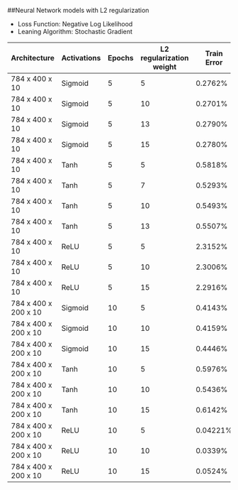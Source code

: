##Neural Network models with L2 regularization

* Loss Function: Negative Log Likelihood
* Leaning Algorithm: Stochastic Gradient

| Architecture | Activations | Epochs | L2 regularization weight | Train Error | CV Accuracy |
| --- | --- | --- | --- | --- | --- |
| 784 x 400 x 10 | Sigmoid | 5 | 5 | 0.2762% | 92.17% |
| 784 x 400 x 10 | Sigmoid | 5 | 10 | 0.2701% | 92.52% |
| 784 x 400 x 10 | Sigmoid | 5 | 13 | 0.2790% | 91.72% |
| 784 x 400 x 10 | Sigmoid | 5 | 15 | 0.2780% | 91.99% |
| 784 x 400 x 10 | Tanh | 5 | 5 | 0.5818% | 82.58% |
| 784 x 400 x 10 | Tanh | 5 | 7 | 0.5293% | 85.04% |
| 784 x 400 x 10 | Tanh | 5 | 10 | 0.5493% | 84.08% |
| 784 x 400 x 10 | Tanh | 5 | 13 | 0.5507% | 83.84% |
| 784 x 400 x 10 | ReLU | 5 | 5 | 2.3152% | 12.05% |
| 784 x 400 x 10 | ReLU | 5 | 10 | 2.3006% | 10.95% |
| 784 x 400 x 10 | ReLU | 5 | 15 | 2.2916% | 11.01% |
| 784 x 400 x 200 x 10 | Sigmoid | 10 | 5 | 0.4143% | 87.49% |
| 784 x 400 x 200 x 10 | Sigmoid | 10 | 10 | 0.4159% | 87.25% |
| 784 x 400 x 200 x 10 | Sigmoid | 10 | 15 | 0.4446% | 85.89% |
| 784 x 400 x 200 x 10 | Tanh | 10 | 5 | 0.5976% | 80.35% |
| 784 x 400 x 200 x 10 | Tanh | 10 | 10 | 0.5436% | 82.84% |
| 784 x 400 x 200 x 10 | Tanh | 10 | 15 | 0.6142% | 74.075% |
| 784 x 400 x 200 x 10 | ReLU | 10 | 5 | 0.04221% | 96.44% |
| 784 x 400 x 200 x 10| ReLU | 10 | 10 | 0.0339% | 96.72% |
| 784 x 400 x 200 x 10 | ReLU | 10 | 15 | 0.0524% | 96.6125% |
